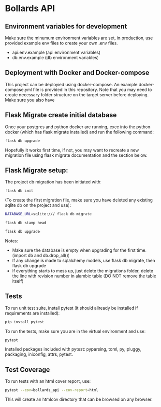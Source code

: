 # Bollards API

## Environment variables for development

Make sure the minumum environment variables are set, in production, use provided example env files to create your own .env files.
- api.env.example (api environment variables)
- db.env.example (db environment variables)

## Deployment with Docker and Docker-compose
This project can be deployied using docker-compose. An example docker-compose.yml file is provided in this repository.
Note that you may need to create necessary folder structure on the target server before deploying. Make sure you also have 

## Flask Migrate create initial database
Once your postgres and python docker are running, exec into the python docker (which has flask migrate installed) and run the following command:
```bash
flask db upgrade
```
Hopefully it works first time, if not, you may want to recreate a new migration file using flask migrate documentation and the section below.


## Flask Migrate setup:

The project db migration has been initiated with:
```bash
flask db init
```
(To create the first migration file, make sure you have deleted any existing sqlite db on the project and use):
```bash
DATABASE_URL=sqlite:/// flask db migrate
```
```bash
flask db stamp head
```
```bash
flask db upgrade
```

Notes:
- Make sure the database is empty when upgrading for the first time. (import db and db.drop_all())
- If any change is made to sqlalchemy models, use flask db migrate, then flask db upgrade
- If everything starts to mess up, just delete the migrations folder, delete the line with revision number in alambic table (DO NOT remove the table itself)


## Tests
To run unit test suite, install pytest (it should allready be installed if requirements are installed):
```bash
pip install pytest
```
To run the tests, make sure you are in the virtual environment and use:
```bash
pytest
```
Installed packages included with pytest:
pyparsing, toml, py, pluggy, packaging, iniconfig, attrs, pytest.

## Test Coverage
To run tests with an html cover report, use: 
```bash
pytest --cov=bollards_api --cov-report=html
```
This will create an htmlcov directory that can be browsed on any browser.
